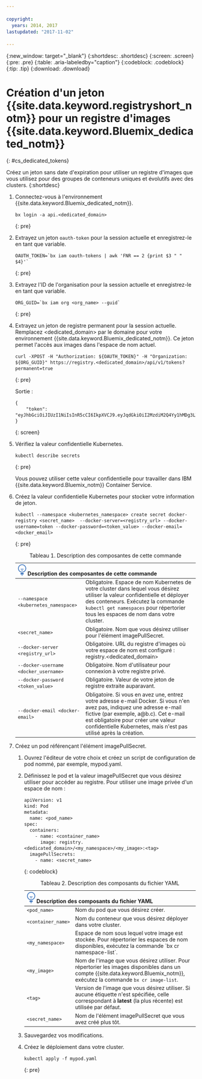 ```yaml
---

copyright:
  years: 2014, 2017
lastupdated: "2017-11-02"

---
```


{:new_window: target="_blank"}
{:shortdesc: .shortdesc}
{:screen: .screen}
{:pre: .pre}
{:table: .aria-labeledby="caption"}
{:codeblock: .codeblock}
{:tip: .tip}
{:download: .download}


# Création d'un jeton {{site.data.keyword.registryshort_notm}} pour un registre d'images {{site.data.keyword.Bluemix_dedicated_notm}}
{: #cs_dedicated_tokens}

Créez un jeton sans date d'expiration pour utiliser un registre d'images que vous utilisez pour des groupes de conteneurs uniques et évolutifs avec des clusters.
{:shortdesc}

1.  Connectez-vous à l'environnement {{site.data.keyword.Bluemix_dedicated_notm}}.

    ```
    bx login -a api.<dedicated_domain>
    ```
    {: pre}

2.  Extrayez un jeton `oauth-token` pour la session actuelle et enregistrez-le en tant que variable.

    ```
    OAUTH_TOKEN=`bx iam oauth-tokens | awk 'FNR == 2 {print $3 " " $4}'`
    ```
    {: pre}

3.  Extrayez l'ID de l'organisation pour la session actuelle et enregistrez-le en tant que variable.

    ```
    ORG_GUID=`bx iam org <org_name> --guid`
    ```
    {: pre}

4.  Extrayez un jeton de registre permanent pour la session actuelle. Remplacez <dedicated_domain> par le domaine pour votre environnement {{site.data.keyword.Bluemix_dedicated_notm}}. Ce jeton permet l'accès aux images dans l'espace de nom actuel.

    ```
    curl -XPOST -H "Authorization: ${OAUTH_TOKEN}" -H "Organization: ${ORG_GUID}" https://registry.<dedicated_domain>/api/v1/tokens?permanent=true
    ```
    {: pre}

    Sortie :

    ```
    {
        "token": "eyJhbGciOiJIUzI1NiIsInR5cCI6IkpXVCJ9.eyJqdGkiOiI2MzdiM2Q4Yy1hMDg3LTVhZjktYTYzNi0xNmU3ZWZjNzA5NjciLCJpc3MiOiJyZWdpc3RyeS5jZnNkZWRpY2F0ZWQxLnVzLXNvdXRoLmJsdWVtaXgubmV0"
    }
    ```
    {: screen}

5.  Vérifiez la valeur confidentielle Kubernetes.

    ```
    kubectl describe secrets
    ```
    {: pre}

    Vous pouvez utiliser cette valeur confidentielle pour travailler dans IBM {{site.data.keyword.Bluemix_notm}} Container Service.

6.  Créez la valeur confidentielle Kubernetes pour stocker votre information de jeton.

    ```
    kubectl --namespace <kubernetes_namespace> create secret docker-registry <secret_name>  --docker-server=<registry_url> --docker-username=token --docker-password=<token_value> --docker-email=<docker_email>
    ```
    {: pre}

    <table>
    <caption>Tableau 1. Description des composantes de cette commande</caption>
    <thead>
    <th colspan=2><img src="images/idea.png" alt="Icône Idée"/> Description des composantes de cette commande</th>
    </thead>
    <tbody>
    <tr>
    <td><code>--namespace &lt;kubernetes_namespace&gt;</code></td>
    <td>Obligatoire. Espace de nom Kubernetes de votre cluster dans lequel vous désirez utiliser la valeur confidentielle et déployer des conteneurs. Exécutez la commande <code>kubectl get namespaces</code> pour répertorier tous les espaces de nom dans votre cluster.</td>
    </tr>
    <tr>
    <td><code>&lt;secret_name&gt;</code></td>
    <td>Obligatoire. Nom que vous désirez utiliser pour l'élément imagePullSecret.</td>
    </tr>
    <tr>
    <td><code>--docker-server &lt;registry_url&gt;</code></td>
    <td>Obligatoire. URL du registre d'images où votre espace de nom est configuré : registry.&lt;dedicated_domain&gt;</li></ul></td>
    </tr>
    <tr>
    <td><code>--docker-username &lt;docker_username&gt;</code></td>
    <td>Obligatoire. Nom d'utilisateur pour connexion à votre registre privé.</td>
    </tr>
    <tr>
    <td><code>--docker-password &lt;token_value&gt;</code></td>
    <td>Obligatoire. Valeur de votre jeton de registre extraite auparavant.</td>
    </tr>
    <tr>
    <td><code>--docker-email &lt;docker-email&gt;</code></td>
    <td>Obligatoire. Si vous en avez une, entrez votre adresse e-mail Docker. Si vous n'en avez pas, indiquez une adresse e-mail fictive (par exemple, a@b.c). Cet e-mail est obligatoire pour créer une valeur confidentielle Kubernetes, mais n'est pas utilisé après la création.</td>
    </tr>
    </tbody></table>

7.  Créez un pod référençant l'élément imagePullSecret.

    1.  Ouvrez l'éditeur de votre choix et créez un script de configuration de pod nommé, par exemple, mypod.yaml.
    2.  Définissez le pod et la valeur imagePullSecret que vous désirez utiliser pour accéder au registre. Pour utiliser une image privée d'un espace de nom :

        ```
        apiVersion: v1
        kind: Pod
        metadata:
          name: <pod_name>
        spec:
          containers:
            - name: <container_name>
              image: registry.<dedicated_domain>/<my_namespace>/<my_image>:<tag>  
          imagePullSecrets:
            - name: <secret_name>
        ```
        {: codeblock}

        <table>
        <caption>Tableau 2. Description des composants du fichier YAML</caption>
        <thead>
        <th colspan=2><img src="images/idea.png"/> Description des composants du fichier YAML</th>
        </thead>
        <tbody>
        <tr>
        <td><code>&lt;pod_name&gt;</code></td>
        <td>Nom du pod que vous désirez créer.</td>
        </tr>
        <tr>
        <td><code>&lt;container_name&gt;</code></td>
        <td>Nom du conteneur que vous désirez déployer dans votre cluster.</td>
        </tr>
        <tr>
        <td><code>&lt;my_namespace&gt;</code></td>
        <td>Espace de nom sous lequel votre image est stockée. Pour répertorier les espaces de nom disponibles, exécutez la commande `bx cr namespace-list`.</td>
        </tr>
        <td><code>&lt;my_image&gt;</code></td>
        <td>Nom de l'image que vous désirez utiliser. Pour répertorier les images disponibles dans un compte {{site.data.keyword.Bluemix_notm}}, exécutez la commande <code>bx cr image-list</code>.</td>
        </tr>
        <tr>
        <td><code>&lt;tag&gt;</code></td>
        <td>Version de l'image que vous désirez utiliser. Si aucune étiquette n'est spécifiée, celle correspondant à <strong>latest</strong> (la plus récente) est utilisée par défaut.</td>
        </tr>
        <tr>
        <td><code>&lt;secret_name&gt;</code></td>
        <td>Nom de l'élément imagePullSecret que vous avez créé plus tôt.</td>
        </tr>
        </tbody></table>

    3.  Sauvegardez vos modifications.

    4.  Créez le déploiement dans votre cluster.

          ```
          kubectl apply -f mypod.yaml
          ```
          {: pre}
